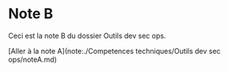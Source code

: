 # Note B

Ceci est la note B du dossier Outils dev sec ops.

[Aller à la note A](note:./Competences techniques/Outils dev sec ops/noteA.md)
